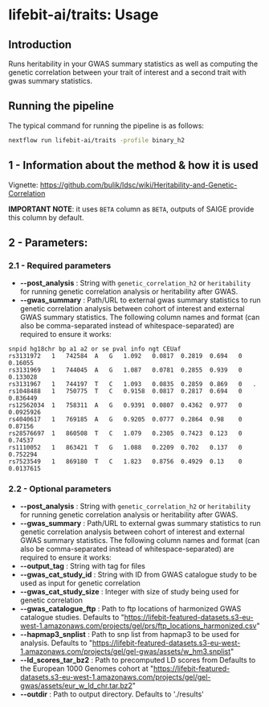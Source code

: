 # lifebit-ai/traits: Usage

## Introduction

Runs heritability in your GWAS summary statistics as well as computing the genetic correlation between your trait of interest and a second trait with gwas summary statistics. 

## Running the pipeline

The typical command for running the pipeline is as follows:

```bash
nextflow run lifebit-ai/traits -profile binary_h2
```

## 1 - Information about the method & how it is used

Vignette: https://github.com/bulik/ldsc/wiki/Heritability-and-Genetic-Correlation

**IMPORTANT NOTE**: it uses `BETA` column as `BETA`, outputs of SAIGE provide this column by default. 

## 2 - Parameters:
### 2.1 - Required parameters
- **--post_analysis** : String with `genetic_correlation_h2` or `heritability` for running genetic correlation analysis or heritability after GWAS.
- **--gwas_summary** : Path/URL to external gwas summary statistics to run genetic correlation analysis between cohort of interest and external GWAS summary statistics. The following column names and format (can also be comma-separated instead of whitespace-separated) are required to ensure it works:
```
snpid hg18chr bp a1 a2 or se pval info ngt CEUaf
rs3131972	1	742584	A	G	1.092	0.0817	0.2819	0.694	0	0.16055
rs3131969	1	744045	A	G	1.087	0.0781	0.2855	0.939	0	0.133028
rs3131967	1	744197	T	C	1.093	0.0835	0.2859	0.869	0	.
rs1048488	1	750775	T	C	0.9158	0.0817	0.2817	0.694	0	0.836449
rs12562034	1	758311	A	G	0.9391	0.0807	0.4362	0.977	0	0.0925926
rs4040617	1	769185	A	G	0.9205	0.0777	0.2864	0.98	0	0.87156
rs28576697	1	860508	T	C	1.079	0.2305	0.7423	0.123	0	0.74537
rs1110052	1	863421	T	G	1.088	0.2209	0.702	0.137	0	0.752294
rs7523549	1	869180	T	C	1.823	0.8756	0.4929	0.13	0	0.0137615
``` 

### 2.2 - Optional parameters

- **--post_analysis** : String with `genetic_correlation_h2` or `heritability` for running genetic correlation analysis or heritability after GWAS.
- **--gwas_summary** : Path/URL to external gwas summary statistics to run genetic correlation analysis between cohort of interest and external GWAS summary statistics. The following column names and format (can also be comma-separated instead of whitespace-separated) are required to ensure it works:
- **--output_tag** : String with tag for files
- **--gwas_cat_study_id** : String with ID from GWAS catalogue study to be used as input for genetic correlation
- **--gwas_cat_study_size**  : Integer with size of study being used for genetic correlation
- **--gwas_catalogue_ftp** : Path to ftp locations of harmonized GWAS catalogue studies. Defaults to "https://lifebit-featured-datasets.s3-eu-west-1.amazonaws.com/projects/gel/prs/ftp_locations_harmonized.csv"
- **--hapmap3_snplist** : Path to snp list from hapmap3 to be used for analysis. Defaults to "https://lifebit-featured-datasets.s3-eu-west-1.amazonaws.com/projects/gel/gel-gwas/assets/w_hm3.snplist"
- **--ld_scores_tar_bz2** : Path to precomputed LD scores from Defaults to the European 1000 Genomes cohort at "https://lifebit-featured-datasets.s3-eu-west-1.amazonaws.com/projects/gel/gel-gwas/assets/eur_w_ld_chr.tar.bz2"
- **--outdir** : Path to output directory. Defaults to './results'